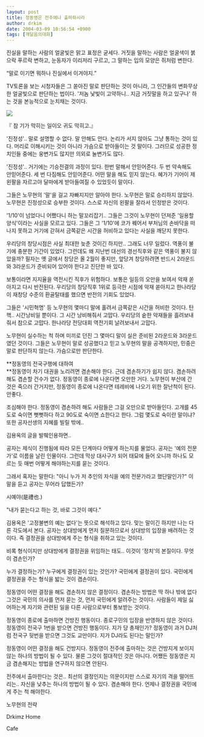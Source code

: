 ```yaml
---
layout: post
title: 정동영은 전주에나 출마하시라
author: drkim
date: 2004-03-09 10:56:54 +0900
tags: [깨달음의대화]
---
```

진실을 말하는 사람의 얼굴빛은 맑고 표정은 굳세다. 거짓을 말하는 사람은 얼굴색이 붉으락 푸르락 변하고, 눈동자가 이리저리 구르고, 그 말하는 입의 모양은 쥐처럼 변한다. 

“말로 이기면 뭐하나 진실에서 이겨야지.”

TV토론을 보는 시청자들은 그 쏟아진 말로 판단하는 것이 아니라, 그 인간들의 변화무상한 얼굴빛으로 판단하는 법이다. '저놈 낯빛이 고약하니.. 지금 거짓말을 하고 있구나' 하는 것을 본능적으로 눈치채는 것이다. 


  ![](http://drkimz.com/technote/board/KDR/upimg/1078749982.jpg)


  『 참 기가 막히는 일이오 귀도 막히고.』


'진정성'.. 말로 설명할 수 없다. 말 안해도 안다. 논리가 서지 않아도 그냥 통하는 것이 있다. 머리로 이해시키는 것이 아니라 가슴으로 받아들이는 것 말이다. 그러므로 성공한 정치인들 중에는 웅변가도 많지만 의외로 눌변가도 많다. 

'진정성'.. 거기에는 기승전결의 과정이 있다. 한번 말해서 안믿어준다. 두 번 약속해도 안믿어준다. 세 번 다짐해도 안믿어준다. 어떤 말을 해도 믿지 않는다. 혜가가 기어이 제 왼팔을 자르고야 달마에게 받아들여질 수 있었듯이 말이다. 

그들은 노무현의 '말'을 걸고 자빠지지만 알아야 한다. 노무현은 말로 승리하지 않았다. 노무현은 진정성으로 승부한 것이다. 스스로 자신의 왼팔을 잘라서 인정받은 것이다. 

'1/10'이 넘었다니 어쨌다니 하는 말꼬리잡기.. 그들은 그것이 노무현이 던져준 '일용할 양식'이라는 사실을 모르고 있다. 그들은 그 '1/10'에 코가 꿰어서 부처님의 손바닥을 떠나지 못하고 거기에 갇혀서 금쪽같은 시간을 허비하고 있다는 사실을 깨닫지 못한다. 

우리당의 창당시점은 사실 최대한 늦춘 것이긴 하지만.. 그래도 너무 일렀다. 역풍이 불기에 충분한 기간이 있었다. 그런데도 왜 지난번 대선의 경선직후와 같은 역풍이 불지 않았을까? 필자는 옛 글에서 창당은 올 2월이 좋지만, 앞당겨 창당하려면 반드시 2라운드와 3라운드가 준비되어 있어야 한다고 진단한 바 있다. 

보통이라면 지지율을 역전시킨 직후가 위험하다. 보통은 일등의 오만을 보여서 악재 쏟아지고 다시 반전된다. 우리당의 창당직후 1위로 등극한 시점에 악재 쏟아지고 한나라당이 재창당 수준의 환골탈태를 했으면 반전의 기회도 있었다. 

그들은 '시민혁명' 등 노무현의 몇마디 말에 홀려서 금쪽같은 시간을 허비한 것이다. 탄핵.. 시간낭비일 뿐이다. 그 시간 낭비해줘서 고맙다. 우리당의 숱한 악재들을 흘려보내줘서 참으로 고맙다. 한나라당 전당대회 역전기회 날려보내서 고맙다. 

노무현이 실수하는 척 하며 미끼로 던진 그 몇마디 말이 실은 준비된 2라운드와 3라운드였던 것이다. 그들은 노무현이 말로 성공했다고 믿고 노무현의 말을 공격하지만, 민중은 말로 판단하지 않는다. 가슴으로만 판단한다. 

**정동영의 전국구행에 대하여  
**정동영이 차기 대권을 노리려면 겸손해야 한다. 근데 겸손하기가 쉽지 않다. 겸손하려 해도 겸손할 건수가 없다. 정동영이 종로에 나온다면 오만한 거다. 노무현이 부산에 간 것은 죽으러 간거지만, 정동영이 종로에 나온다면 테레비에 나오기 위한 잘난척이 된다. 안좋다.

조심해야 한다. 정동영이 겸손하려 해도 사람들은 그걸 오만으로 받아들인다. 고개를 45도로 숙이면 뻣뻣하다 하고 90도로 숙이면 쇼한다고 한다. 그럼 몇도로 숙이란 말이냐? 또한 공자선생의 지혜를 빌릴 밖에.. 

김용옥의 글을 발췌인용하면..

공자는 제식이 진행됨에 따라 모든 단계마다 어떻게 하는지를 물었다. 공자는 '예의 전문가'로 이름을 날린 인물이다. 그런데 막상 대사구가 되어 태묘에 들어 오니까 하나도 모르는 듯 매번 어떻게 해야하는지를 묻는 것이다. 

그래서 혹자는 말한다: "아니 누가 저 추인의 자식을 예의 전문가라고 했단말인가?" 이 말을 듣고 공자는 무어라 답했든가? 

시예야(是禮也.) 

"내가 묻는다고 하는 것, 바로 그것이 예다."

김용옥은 '고정불변의 예는 없다'는 뜻으로 해석하고 있다. 맞는 말이긴 하지만 나는 다른 각도에서 본다. 공자는 상대방에게 먼저 질문하므로서 상대방의 입장을 배려하는 것이다. 즉 결정권을 상대방에게 주는 형식을 취하고 있는 것이다. 

비록 형식이지만 상대방에게 결정권을 위임하는 태도.. 이것이 '정치'의 본질이다. 무엇이 겸손인가?

누가 결정하는가? 누구에게 결정권이 있는 것인가? 국민에게 결정권이 있다. 국민에게 결정권을 주는 형식을 밟는 것이 겸손이다. 

정동영이 어떤 결정을 해도 겸손하지 않은 결정이다. 겸손하는 방법은 딱 하나 밖에 없다 그것은 국민의 의사를 먼저 묻는 것, 먼저 국민에게 알려주는 것이다. 사람들이 제일 싫어하는게 자기와 관련된 일을 다른 사람으로부터 통보받는 것이다.

정동영이 종로에 출마하면 건방진 행동이다. 종로구민의 입장을 반영하지 않은 것이다. 정동영이 전국구 1번을 받으면 건방진 행동이다. 지가 당 총재인가? 정동영이 과거 DJ처럼 전국구 뒷번을 받으면 그것도 교만이다. 지가 DJ라도 된다는 말인가? 

정동영이 어떤 결정을 해도 건방지다. 정동영이 전주에 출마하는 것은 건방지게 보이지 않는 하나의 방법이 될 수 있다. 물론 그것이 절대적인 것은 아니다. 어쨌든 정동영은 지금 겸손해지는 방법을 연구하지 않으면 안된다.

전주에서 출마한다는 것은.. 최선의 결정인지는 의문이지만 스스로 자기의 격을 떨어뜨리는.. 자신을 낮추는 하나의 방법이 될 수 있다. 겸손해야 한다. 언제나 결정권을 국민에게 주는 척 해야한다. 


  노무현의 전략



  Drkimz Home



  Cafe
